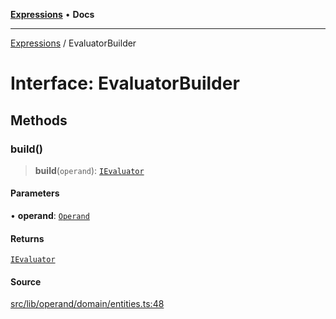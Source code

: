[**Expressions**](../README.md) • **Docs**

***

[Expressions](../README.md) / EvaluatorBuilder

# Interface: EvaluatorBuilder

## Methods

### build()

> **build**(`operand`): [`IEvaluator`](IEvaluator.md)

#### Parameters

• **operand**: [`Operand`](../classes/Operand.md)

#### Returns

[`IEvaluator`](IEvaluator.md)

#### Source

[src/lib/operand/domain/entities.ts:48](https://github.com/data7expressions/3xpr/blob/7acee0c2886cdd6f6b6d4a83a1fd843738c9d027/src/lib/operand/domain/entities.ts#L48)
